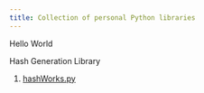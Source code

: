 ```yaml
---
title: Collection of personal Python libraries
---
```



Hello World



Hash Generation Library
1. [hashWorks.py](https://github.com/nickaquilina/nickaquilina.github.io/blob/main/code/hashWorks.py)